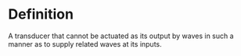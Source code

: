 # Definition

A transducer that cannot be actuated as its output by waves in such a
manner as to supply related waves at its inputs.
